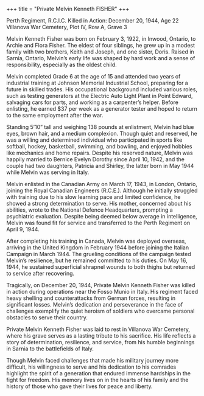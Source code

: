 +++
title = "Private Melvin Kenneth FISHER"
+++

Perth Regiment, R.C.I.C.
Killed in Action: December 20, 1944, Age 22
Villanova War Cemetery, Plot IV, Row A, Grave 3

Melvin Kenneth Fisher was born on February 3, 1922, in Inwood, Ontario, to Archie and Flora Fisher. The eldest of four siblings, he grew up in a modest family with two brothers, Keith and Joseph, and one sister, Doris. Raised in Sarnia, Ontario, Melvin’s early life was shaped by hard work and a sense of responsibility, especially as the oldest child.

Melvin completed Grade 6 at the age of 15 and attended two years of industrial training at Johnson Memorial Industrial School, preparing for a future in skilled trades. 
His occupational background included various roles, such as testing generators at the Electric Auto Light Plant in Point Edward, salvaging cars for parts, and working as a carpenter’s helper. Before enlisting, he earned $37 per week as a generator tester and hoped to return to the same employment after the war.

Standing 5’10” tall and weighing 138 pounds at enlistment, Melvin had blue eyes, brown hair, and a medium complexion. Though quiet and reserved, he was a willing and determined individual who participated in sports like softball, hockey, basketball, swimming, and bowling, and enjoyed hobbies like mechanics and home repairs. Despite his reserved nature, Melvin was happily married to Bernice Evelyn Dorothy since April 10, 1942, and the couple had two daughters, Patricia and Shirley, the latter born in May 1944 while Melvin was serving in Italy.

Melvin enlisted in the Canadian Army on March 17, 1943, in London, Ontario, joining the Royal Canadian Engineers (R.C.E.). Although he initially struggled with training due to his slow learning pace and limited confidence, he showed a strong determination to serve.
His mother, concerned about his abilities, wrote to the National Defence Headquarters, prompting a psychiatric evaluation. Despite being deemed below average in intelligence, Melvin was found fit for service and transferred to the Perth Regiment on April 9, 1944.

After completing his training in Canada, Melvin was deployed overseas, arriving in the United Kingdom in February 1944 before joining the Italian Campaign in March 1944. The grueling conditions of the campaign tested Melvin’s resilience, but he remained committed to his duties. On May 16, 1944, he sustained superficial shrapnel wounds to both thighs but returned to service after recovering.

Tragically, on December 20, 1944, Private Melvin Kenneth Fisher was killed in action during operations near the Fosso Munio in Italy. His regiment faced heavy shelling and counterattacks from German forces, resulting in significant losses. Melvin’s dedication and perseverance in the face of challenges exemplify the quiet heroism of soldiers who overcame personal obstacles to serve their country.

Private Melvin Kenneth Fisher was laid to rest in Villanova War Cemetery, where his grave serves as a lasting tribute to his sacrifice. His life reflects a story of determination, resilience, and service, from his humble beginnings in Sarnia to the battlefields of Italy.

Though Melvin faced challenges that made his military journey more difficult, his willingness to serve and his dedication to his comrades highlight the spirit of a generation that endured immense hardships in the fight for freedom. 
His memory lives on in the hearts of his family and the history of those who gave their lives for peace and liberty.
